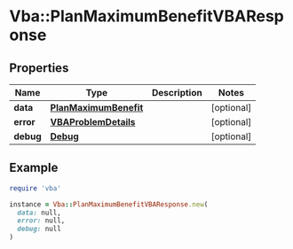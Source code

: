 # Vba::PlanMaximumBenefitVBAResponse

## Properties

| Name | Type | Description | Notes |
| ---- | ---- | ----------- | ----- |
| **data** | [**PlanMaximumBenefit**](PlanMaximumBenefit.md) |  | [optional] |
| **error** | [**VBAProblemDetails**](VBAProblemDetails.md) |  | [optional] |
| **debug** | [**Debug**](Debug.md) |  | [optional] |

## Example

```ruby
require 'vba'

instance = Vba::PlanMaximumBenefitVBAResponse.new(
  data: null,
  error: null,
  debug: null
)
```

